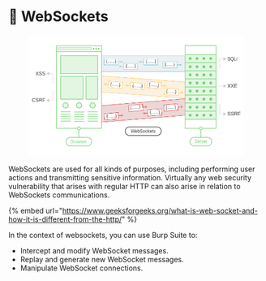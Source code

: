 # 🧦 WebSockets

<figure><img src="../../.gitbook/assets/image (998).png" alt=""><figcaption></figcaption></figure>

WebSockets are used for all kinds of purposes, including performing user actions and transmitting sensitive information. Virtually any web security vulnerability that arises with regular HTTP can also arise in relation to WebSockets communications.

{% embed url="https://www.geeksforgeeks.org/what-is-web-socket-and-how-it-is-different-from-the-http/" %}

In the context of websockets, you can use Burp Suite to:

* Intercept and modify WebSocket messages.
* Replay and generate new WebSocket messages.
* Manipulate WebSocket connections.

